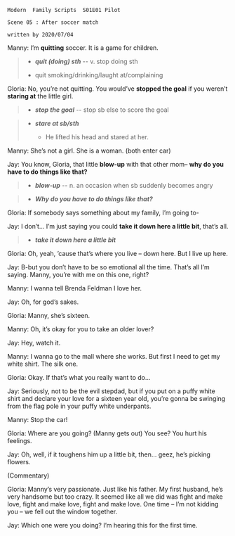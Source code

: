 ```
Modern  Family Scripts  S01E01 Pilot    

Scene 05 : After soccer match

written by 2020/07/04
```

Manny: I’m **quitting** soccer. It is a game for children.

> * ***quit (doing) sth*** -- v. stop doing sth
>
> * quit smoking/drinking/laught at/complaining

Gloria: No, you’re not quitting. You would’ve **stopped the goal** if you weren’t **staring at** the little girl.

> * ***stop the goal*** -- stop sb else to score the goal

> * ***stare at sb/sth***
>
>    * He lifted his head and stared at her.

Manny: She’s not a girl. She is a woman. (both enter car)

Jay: You know, Gloria, that little **blow-up** with that other mom– **why do you have to do things like that?**

> * ***blow-up*** -- n. an occasion when sb suddenly becomes angry

> * ***Why do you have to do things like that?***

Gloria: If somebody says something about my family, I’m going to-

Jay: I don’t… I’m just saying you could **take it down here a little bit**, that’s all.

> * ***take it down here a little bit***

Gloria: Oh, yeah, ’cause that’s where you live – down here. But I live up here.

Jay: B-but you don’t have to be so emotional all the time. That’s all I’m saying. Manny, you’re with me on this one, right?

Manny: I wanna tell Brenda Feldman I love her.

Jay: Oh, for god’s sakes.

Gloria: Manny, she’s sixteen.

Manny: Oh, it’s okay for you to take an older lover?

Jay: Hey, watch it.

Manny: I wanna go to the mall where she works. But first I need to get my white shirt. The silk one.

Gloria: Okay. If that’s what you really want to do…

Jay: Seriously, not to be the evil stepdad, but if you put on a puffy white shirt and declare your love for a sixteen year old, you’re gonna be swinging from the flag pole in your puffy white underpants.

Manny: Stop the car!

Gloria: Where are you going? (Manny gets out) You see? You hurt his feelings.

Jay: Oh, well, if it toughens him up a little bit, then… geez, he’s picking flowers.

(Commentary)

Gloria: Manny’s very passionate. Just like his father. My first husband, he’s very handsome but too crazy. It seemed like all we did was fight and make love, fight and make love, fight and make love. One time – I’m not kidding you – we fell out the window together.

Jay: Which one were you doing? I’m hearing this for the first time.
